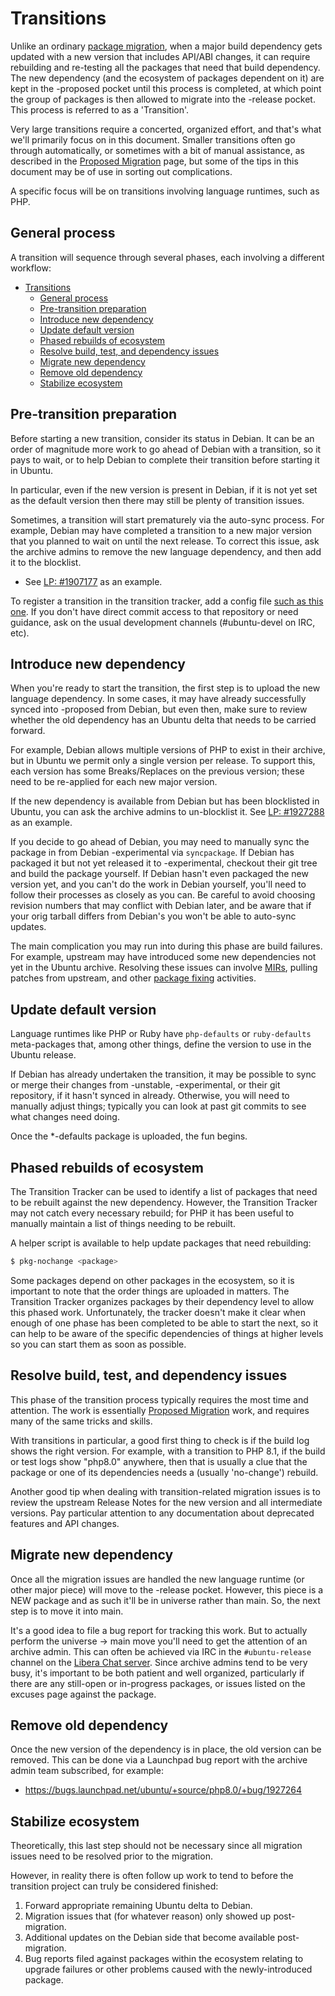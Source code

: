 # Transitions

Unlike an ordinary [package migration](ProposedMigration.md), when a major build
dependency gets updated with a new version that includes API/ABI changes, it can
require rebuilding and re-testing all the packages that need that build
dependency. The new dependency (and the ecosystem of packages dependent on it)
are kept in the -proposed pocket until this process is completed, at which
point the group of packages is then allowed to migrate into the -release
pocket. This process is referred to as a 'Transition'.

Very large transitions require a concerted, organized effort, and that's what
we'll primarily focus on in this document. Smaller transitions often go through
automatically, or sometimes with a bit of manual assistance, as described in the
[Proposed Migration](ProposedMigration.md) page, but some of the tips in this
document may be of use in sorting out complications.

A specific focus will be on transitions involving language runtimes, such as
PHP.

## General process

A transition will sequence through several phases, each involving a different
workflow:

- [Transitions](#transitions)
  - [General process](#general-process)
  - [Pre-transition preparation](#pre-transition-preparation)
  - [Introduce new dependency](#introduce-new-dependency)
  - [Update default version](#update-default-version)
  - [Phased rebuilds of ecosystem](#phased-rebuilds-of-ecosystem)
  - [Resolve build, test, and dependency issues](#resolve-build-test-and-dependency-issues)
  - [Migrate new dependency](#migrate-new-dependency)
  - [Remove old dependency](#remove-old-dependency)
  - [Stabilize ecosystem](#stabilize-ecosystem)

## Pre-transition preparation

Before starting a new transition, consider its status in Debian. It can be
an order of magnitude more work to go ahead of Debian with a transition, so it
pays to wait, or to help Debian to complete their transition before starting it
in Ubuntu.

In particular, even if the new version is present in Debian, if it is not yet
set as the default version then there may still be plenty of transition issues.

Sometimes, a transition will start prematurely via the auto-sync process. For
example, Debian may have completed a transition to a new major version that you
planned to wait on until the next release. To correct this issue, ask the
archive admins to remove the new language dependency, and then add it to the
blocklist. 

* See [LP: #1907177](https://bugs.launchpad.net/bugs/1907177) as an example.

To register a transition in the transition tracker, add a config file
[such as this one](https://bazaar.launchpad.net/~ubuntu-transition-trackers/ubuntu-transition-tracker/configs/revision/871).
If you don't have direct commit access to that repository or need guidance, ask
on the usual development channels (#ubuntu-devel on IRC, etc).

## Introduce new dependency

When you're ready to start the transition, the first step is to upload the new
language dependency. In some cases, it may have already successfully synced into
-proposed from Debian, but even then, make sure to review whether the old
dependency has an Ubuntu delta that needs to be carried forward.

For example, Debian allows multiple versions of PHP to exist in their archive,
but in Ubuntu we permit only a single version per release. To support this, each
version has some Breaks/Replaces on the previous version; these need to be
re-applied for each new major version.

If the new dependency is available from Debian but has been blocklisted in
Ubuntu, you can ask the archive admins to un-blocklist it. See
[LP: #1927288](https://bugs.launchpad.net/bugs/1927288) as an example.

If you decide to go ahead of Debian, you may need to manually sync the package
in from Debian -experimental via `syncpackage`. If Debian has packaged it but
not yet released it to -experimental, checkout their git tree and build the
package yourself. If Debian hasn't even packaged the new version yet, and you
can't do the work in Debian yourself, you'll need to follow their processes as
closely as you can. Be careful to avoid choosing revision numbers that may
conflict with Debian later, and be aware that if your orig tarball differs from
Debian's you won't be able to auto-sync updates.

The main complication you may run into during this phase are build failures. For
example, upstream may have introduced some new dependencies not yet in the
Ubuntu archive. Resolving these issues can involve [MIRs](MainInclusion.md),
pulling patches from upstream, and other [package fixing](PackageFixing.md)
activities.

## Update default version

Language runtimes like PHP or Ruby have `php-defaults` or `ruby-defaults`
meta-packages that, among other things, define the version to use in the Ubuntu
release.

If Debian has already undertaken the transition, it may be possible to sync or
merge their changes from -unstable, -experimental, or their git repository, if
it hasn't synced in already. Otherwise, you will need to manually adjust things;
typically you can look at past git commits to see what changes need doing.

Once the *-defaults package is uploaded, the fun begins.

## Phased rebuilds of ecosystem

The Transition Tracker can be used to identify a list of packages that need to
be rebuilt against the new dependency. However, the Transition Tracker may not
catch every necessary rebuild; for PHP it has been useful to manually maintain
a list of things needing to be rebuilt.

A helper script is available to help update packages that need rebuilding:

```bash
$ pkg-nochange <package>
```

Some packages depend on other packages in the ecosystem, so it is important to
note that the order things are uploaded in matters. The Transition Tracker
organizes packages by their dependency level to allow this phased work.
Unfortunately, the tracker doesn't make it clear when enough of one phase has
been completed to be able to start the next, so it can help to be aware of the
specific dependencies of things at higher levels so you can start them as soon
as possible.

## Resolve build, test, and dependency issues

This phase of the transition process typically requires the most time and
attention. The work is essentially [Proposed Migration](ProposedMigration.md)
work, and requires many of the same tricks and skills.

With transitions in particular, a good first thing to check is if the build log
shows the right version. For example, with a transition to PHP 8.1, if the build
or test logs show "php8.0" anywhere, then that is usually a clue that the
package or one of its dependencies needs a (usually 'no-change') rebuild.

Another good tip when dealing with transition-related migration issues is to
review the upstream Release Notes for the new version and all intermediate
versions. Pay particular attention to any documentation about deprecated
features and API changes.

## Migrate new dependency

Once all the migration issues are handled the new language runtime (or other
major piece) will move to the -release pocket. However, this piece is a NEW
package and as such it'll be in universe rather than main. So, the next step is
to move it into main.

It's a good idea to file a bug report for tracking this work. But to actually
perform the universe -> main move you'll need to get the attention of an archive
admin. This can often be achieved via IRC in the `#ubuntu-release` channel on
the [Libera Chat server](https://libera.chat/). Since archive admins tend to be
very busy, it's important to be both patient and well organized, particularly if
there are any still-open or in-progress packages, or issues listed on the
excuses page against the package.

## Remove old dependency

Once the new version of the dependency is in place, the old version can be
removed. This can be done via a Launchpad bug report with the archive admin team
subscribed, for example:

* https://bugs.launchpad.net/ubuntu/+source/php8.0/+bug/1927264


## Stabilize ecosystem

Theoretically, this last step should not be necessary since all migration issues
need to be resolved prior to the migration.

However, in reality there is often follow up work to tend to before the
transition project can truly be considered finished:

1. Forward appropriate remaining Ubuntu delta to Debian.
1. Migration issues that (for whatever reason) only showed up post-migration.
1. Additional updates on the Debian side that become available post-migration.
1. Bug reports filed against packages within the ecosystem relating to upgrade
   failures or other problems caused with the newly-introduced package.

